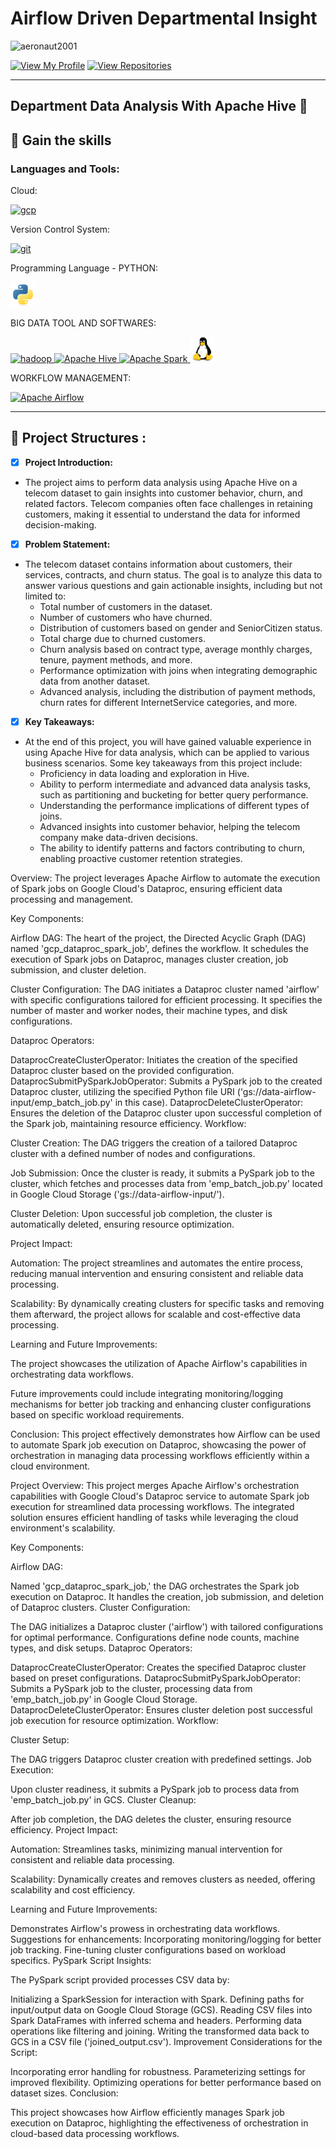 # Airflow Driven Departmental Insight
 
 <p align="left"> <img src="https://komarev.com/ghpvc/?username=aeronaut2001&label=Profile%20views&color=0e75b6&style=flat" alt="aeronaut2001" /> </p>
 
[![View My Profile](https://img.shields.io/badge/View-My_Profile-green?logo=GitHub)](https://github.com/aeronaut2001) 
 [![View Repositories](https://img.shields.io/badge/View-My_Repositories-blue?logo=GitHub)](https://github.com/aeronaut2001?tab=repositories)

---

## Department Data Analysis With Apache Hive 🐝
📝 Gain the skills 
---

 <h3 align="left">Languages and Tools:</h3>

<p align="left"> Cloud: </p>

<a href="https://cloud.google.com" target="_blank" rel="noreferrer"> <img src="https://www.vectorlogo.zone/logos/google_cloud/google_cloud-icon.svg" alt="gcp" width="40" height="40"/> </a> </p>

<p align="left"> Version Control System: </p>

 <a href="https://git-scm.com/" target="_blank" rel="noreferrer"> <img src="https://www.vectorlogo.zone/logos/git-scm/git-scm-icon.svg" alt="git" width="40" height="40"/> </a> </p>

<p align="left"> Programming Language - PYTHON: </p>
    <a href="https://www.python.org" target="_blank" rel="noreferrer"> <img src="https://raw.githubusercontent.com/devicons/devicon/master/icons/python/python-original.svg" alt="python" width="40" height="40"/> </a> 

<p align="left"> BIG DATA TOOL AND SOFTWARES: </p> 
  <a href="https://hadoop.apache.org/" target="_blank" rel="noreferrer"> <img src="https://www.vectorlogo.zone/logos/apache_hadoop/apache_hadoop-icon.svg" alt="hadoop" width="40" height="40"/> </a> 
  <a href="https://hive.apache.org" target="_blank" rel="noreferrer"> <img src="https://upload.wikimedia.org/wikipedia/commons/b/bb/Apache_Hive_logo.svg" alt="Apache Hive" width="40" height="40"/> </a> 
  <a href="https://spark.apache.org" target="_blank" rel="noreferrer"> <img src="https://upload.wikimedia.org/wikipedia/commons/f/f3/Apache_Spark_logo.svg" alt="Apache Spark" width="40" height="40"/> </a> 
<a href="https://www.linux.org/" target="_blank" rel="noreferrer"> <img src="https://raw.githubusercontent.com/devicons/devicon/master/icons/linux/linux-original.svg" alt="linux" width="40" height="40"/> </a> </p>

<p align="left"> WORKFLOW MANAGEMENT: </p> 
<a href="https://airflow.apache.org" target="_blank" rel="noreferrer"> <img src="https://upload.wikimedia.org/wikipedia/commons/d/de/AirflowLogo.png" alt="Apache Airflow" width="40" height="40"/> </a></p>
 
 ---

## 📙 Project Structures :

- [x] **Project Introduction:**
- The project aims to perform data analysis using Apache Hive on a telecom dataset to gain insights into customer behavior, churn, and related factors. Telecom companies often face challenges in retaining customers, making it essential to understand the data for informed decision-making.

- [x] **Problem Statement:**
- The telecom dataset contains information about customers, their services, contracts, and churn status. The goal is to analyze this data to answer various questions and gain actionable insights, including but not limited to:
  - Total number of customers in the dataset.
  - Number of customers who have churned.
  - Distribution of customers based on gender and SeniorCitizen status.
  - Total charge due to churned customers.
  - Churn analysis based on contract type, average monthly charges, tenure, payment methods, and more.
  - Performance optimization with joins when integrating demographic data from another dataset.
  - Advanced analysis, including the distribution of payment methods, churn rates for different InternetService categories, and more.

- [x] **Key Takeaways:**
- At the end of this project, you will have gained valuable experience in using Apache Hive for data analysis, which can be applied to various business scenarios. Some key takeaways from this project include:
  - Proficiency in data loading and exploration in Hive.
  - Ability to perform intermediate and advanced data analysis tasks, such as partitioning and bucketing for better query performance.
  - Understanding the performance implications of different types of joins.
  - Advanced insights into customer behavior, helping the telecom company make data-driven decisions.
  - The ability to identify patterns and factors contributing to churn, enabling proactive customer retention strategies.





























Overview:
The project leverages Apache Airflow to automate the execution of Spark jobs on Google Cloud's Dataproc, ensuring efficient data processing and management.

Key Components:

Airflow DAG: The heart of the project, the Directed Acyclic Graph (DAG) named 'gcp_dataproc_spark_job', defines the workflow. It schedules the execution of Spark jobs on Dataproc, manages cluster creation, job submission, and cluster deletion.

Cluster Configuration: The DAG initiates a Dataproc cluster named 'airflow' with specific configurations tailored for efficient processing. It specifies the number of master and worker nodes, their machine types, and disk configurations.

Dataproc Operators:

DataprocCreateClusterOperator: Initiates the creation of the specified Dataproc cluster based on the provided configuration.
DataprocSubmitPySparkJobOperator: Submits a PySpark job to the created Dataproc cluster, utilizing the specified Python file URI ('gs://data-airflow-input/emp_batch_job.py' in this case).
DataprocDeleteClusterOperator: Ensures the deletion of the Dataproc cluster upon successful completion of the Spark job, maintaining resource efficiency.
Workflow:

Cluster Creation: The DAG triggers the creation of a tailored Dataproc cluster with a defined number of nodes and configurations.

Job Submission: Once the cluster is ready, it submits a PySpark job to the cluster, which fetches and processes data from 'emp_batch_job.py' located in Google Cloud Storage ('gs://data-airflow-input/').

Cluster Deletion: Upon successful job completion, the cluster is automatically deleted, ensuring resource optimization.

Project Impact:

Automation: The project streamlines and automates the entire process, reducing manual intervention and ensuring consistent and reliable data processing.

Scalability: By dynamically creating clusters for specific tasks and removing them afterward, the project allows for scalable and cost-effective data processing.

Learning and Future Improvements:

The project showcases the utilization of Apache Airflow's capabilities in orchestrating data workflows.

Future improvements could include integrating monitoring/logging mechanisms for better job tracking and enhancing cluster configurations based on specific workload requirements.

Conclusion:
This project effectively demonstrates how Airflow can be used to automate Spark job execution on Dataproc, showcasing the power of orchestration in managing data processing workflows efficiently within a cloud environment.










Project Overview:
This project merges Apache Airflow's orchestration capabilities with Google Cloud's Dataproc service to automate Spark job execution for streamlined data processing workflows. The integrated solution ensures efficient handling of tasks while leveraging the cloud environment's scalability.

Key Components:

Airflow DAG:

Named 'gcp_dataproc_spark_job,' the DAG orchestrates the Spark job execution on Dataproc.
It handles the creation, job submission, and deletion of Dataproc clusters.
Cluster Configuration:

The DAG initializes a Dataproc cluster ('airflow') with tailored configurations for optimal performance.
Configurations define node counts, machine types, and disk setups.
Dataproc Operators:

DataprocCreateClusterOperator: Creates the specified Dataproc cluster based on preset configurations.
DataprocSubmitPySparkJobOperator: Submits a PySpark job to the cluster, processing data from 'emp_batch_job.py' in Google Cloud Storage.
DataprocDeleteClusterOperator: Ensures cluster deletion post successful job execution for resource optimization.
Workflow:

Cluster Setup:

The DAG triggers Dataproc cluster creation with predefined settings.
Job Execution:

Upon cluster readiness, it submits a PySpark job to process data from 'emp_batch_job.py' in GCS.
Cluster Cleanup:

After job completion, the DAG deletes the cluster, ensuring resource efficiency.
Project Impact:

Automation: Streamlines tasks, minimizing manual intervention for consistent and reliable data processing.

Scalability: Dynamically creates and removes clusters as needed, offering scalability and cost efficiency.

Learning and Future Improvements:

Demonstrates Airflow's prowess in orchestrating data workflows.
Suggestions for enhancements:
Incorporating monitoring/logging for better job tracking.
Fine-tuning cluster configurations based on workload specifics.
PySpark Script Insights:

The PySpark script provided processes CSV data by:

Initializing a SparkSession for interaction with Spark.
Defining paths for input/output data on Google Cloud Storage (GCS).
Reading CSV files into Spark DataFrames with inferred schema and headers.
Performing data operations like filtering and joining.
Writing the transformed data back to GCS in a CSV file ('joined_output.csv').
Improvement Considerations for the Script:

Incorporating error handling for robustness.
Parameterizing settings for improved flexibility.
Optimizing operations for better performance based on dataset sizes.
Conclusion:

This project showcases how Airflow efficiently manages Spark job execution on Dataproc, highlighting the effectiveness of orchestration in cloud-based data processing workflows.
